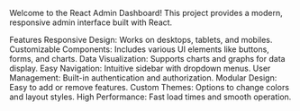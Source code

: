 Welcome to the React Admin Dashboard! This project provides a modern, responsive admin interface built with React.

Features
Responsive Design: Works on desktops, tablets, and mobiles.
Customizable Components: Includes various UI elements like buttons, forms, and charts.
Data Visualization: Supports charts and graphs for data display.
Easy Navigation: Intuitive sidebar with dropdown menus.
User Management: Built-in authentication and authorization.
Modular Design: Easy to add or remove features.
Custom Themes: Options to change colors and layout styles.
High Performance: Fast load times and smooth operation.
